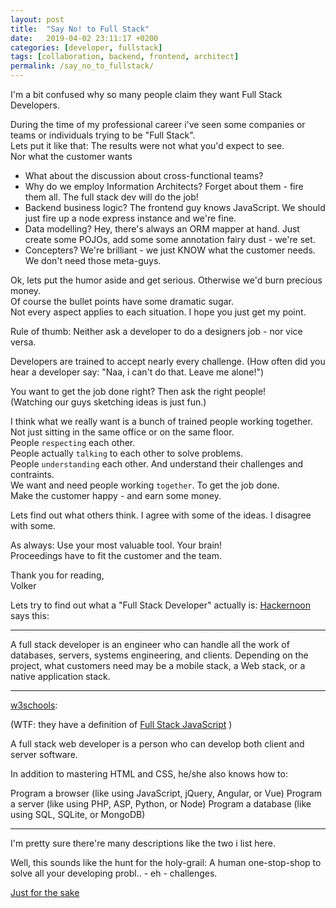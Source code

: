```yaml
---
layout: post
title:  "Say No! to Full Stack"
date:   2019-04-02 23:11:17 +0200
categories: [developer, fullstack]
tags: [collaboration, backend, frontend, architect]
permalink: /say_no_to_fullstack/
---
```

I'm a bit confused why so many people claim they want Full Stack Developers.

During the time of my professional career i've seen some companies or teams or individuals trying to be "Full Stack".  
Lets put it like that: The results were not what you'd expect to see.   
Nor what the customer wants

* What about the discussion about cross-functional teams?
* Why do we employ Information Architects? Forget about them - fire them all. The full stack dev will do the job!
* Backend business logic? The frontend guy knows JavaScript. We should just fire up a node express instance and we're fine.
* Data modelling? Hey, there's always an ORM mapper at hand.
Just create some POJOs, add some some annotation fairy dust - we're set.
* Concepters? We're brilliant - we just KNOW what the customer needs. We don't need those meta-guys.

Ok, lets put the humor aside and get serious. Otherwise we'd burn precious money.  
Of course the bullet points have some dramatic sugar.  
Not every aspect applies to each situation. I hope you just get my point.

Rule of thumb: Neither ask a developer to do a designers job - nor vice versa.

Developers are trained to accept nearly every challenge. (How often did you hear a developer say: "Naa, i can't do that. Leave me alone!")

You want to get the job done right? Then ask the right people!  
(Watching our guys sketching ideas is just fun.)

I think what we really want is a bunch of trained people working together.  
Not just sitting in the same office or on the same floor.  
People `respecting` each other.  
People actually `talking` to each other to solve problems.  
People `understanding` each other. And understand their challenges and contraints.  
We want and need people working `together`. To get the job done.  
Make the customer happy - and earn some money.

Lets find out what others think. I agree with some of the ideas. I disagree with some.

As always: Use your most valuable tool. Your brain!  
Proceedings have to fit the customer and the team.  

Thank you for reading,  
Volker

Lets try to find out what a "Full Stack Developer" actually is:
[Hackernoon](https://hackernoon.com/6-essential-tips-on-how-to-become-a-full-stack-developer-1d10965aaead) says this:

---
A full stack developer is an engineer who can handle all the work of databases, servers, systems engineering, and clients. Depending on the project, what customers need may be a mobile stack, a Web stack, or a native application stack.

---



[w3schools](https://www.w3schools.com/whatis/whatis_fullstack.asp):

(WTF: they have a definition of [Full Stack JavaScript](https://www.w3schools.com/whatis/whatis_fullstack_js.asp) )

A full stack web developer is a person who can develop both client and server software.

In addition to mastering HTML and CSS, he/she also knows how to:

Program a browser (like using JavaScript, jQuery, Angular, or Vue)
Program a server (like using PHP, ASP, Python, or Node)
Program a database (like using SQL, SQLite, or MongoDB)

---

I'm pretty sure there're many descriptions like the two i list here.

Well, this sounds like the hunt for the holy-grail: A human one-stop-shop to solve all your developing probl.. - eh - challenges.

[Just for the sake](https://dict.leo.org/forum/viewUnsolvedquery.php?idforum=1&idThread=284063&lp=ende&lang=de)
